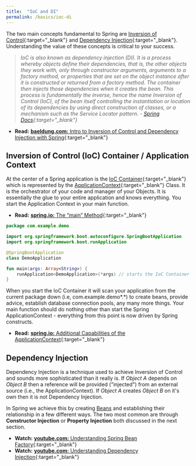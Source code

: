 ```yaml
---
title:  "IoC and DI"
permalink: /basics/ioc-di
---
```


The two main concepts fundamental to Spring are [Inversion of Control](https://en.wikipedia.org/wiki/Inversion_of_control){:target="_blank"} and [Dependency Injection](https://en.wikipedia.org/wiki/Dependency_injection){:target="_blank"}. Understanding the value of these concepts is critical to your success. 

> *IoC is also known as dependency injection (DI). It is a process whereby objects define their dependencies, that is, the other objects they work with, only through constructor arguments, arguments to a factory method, or properties that are set on the object instance after it is constructed or returned from a factory method. The container then injects those dependencies when it creates the bean. This process is fundamentally the inverse, hence the name Inversion of Control (IoC), of the bean itself controlling the instantiation or location of its dependencies by using direct construction of classes, or a mechanism such as the Service Locator pattern. - [Spring Docs](https://docs.spring.io/spring-framework/docs/current/spring-framework-reference/core.html#beans-introduction){:target="_blank"}*

* **Read:** [**baeldung.com:** Intro to Inversion of Control and Dependency Injection with Spring](http://www.baeldung.com/inversion-control-and-dependency-injection-in-spring){:target="_blank"}

## Inversion of Control (IoC) Container / Application Context
At the center of a Spring application is the [IoC Container](https://docs.spring.io/spring/docs/current/spring-framework-reference/core.html#beans){:target="_blank"} which is represented by the [ApplicationContext](https://docs.spring.io/spring-framework/docs/current/javadoc-api/org/springframework/context/ApplicationContext.html){:target="_blank"} Class. It is the orchestrator of your code and manager of your Objects. It is essentially the glue to your entire application and knows everything. You start the Application Context in your main function.

* **Read:** [**spring.io:** The “main” Method](https://docs.spring.io/spring-boot/docs/current/reference/htmlsingle/#getting-started-first-application-main-method){:target="_blank"}

```kotlin
package com.example.demo

import org.springframework.boot.autoconfigure.SpringBootApplication
import org.springframework.boot.runApplication

@SpringBootApplication
class DemoApplication

fun main(args: Array<String>) {
    runApplication<DemoApplication>(*args) // starts the IoC Container (i.e., ApplicationContext)
}
```

When you start the IoC Container it will scan your application from the current package down (i.e, com.example.demo\*.\*) to create beans, provide advice, establish database connection pools, any many more things. Your main function should do nothing other than start the Spring ApplicationContext - everything from this point is now driven by Spring constructs. 

* **Read:** [**spring.io:** Additional Capabilities of the ApplicationContext](https://docs.spring.io/spring-framework/docs/current/spring-framework-reference/core.html#context-introduction){:target="_blank"}

## Dependency Injection
Dependency Injection is a technique used to achieve Inversion of Control and sounds more sophisticated than it really is. If *Object A* depends on *Object B* then a reference will be provided ("injected") from an external source (i.e., the ApplicationContext). If *Object A* creates *Object B* on it's own then it is not Dependency Injection. 

In Spring we achieve this by creating [Beans](./core-beans) and establishing their relationship in a few different ways. The two most common are through **Constructor Injection** or **Property Injection** both discussed in the next section.

* **Watch:** [**youtube.com:** Understanding Spring Bean Factory](https://www.youtube.com/watch?v=xlWwMSu5I70){:target="_blank"}
* **Watch:** [**youtube.com:** Understanding Dependency Injection](https://www.youtube.com/watch?v=GB8k2-Egfv0&t=493s){:target="_blank"}
